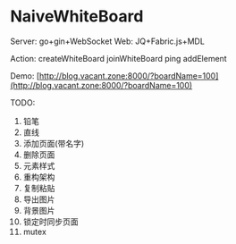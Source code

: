 # NaiveWhiteBoard

Server: go+gin+WebSocket
Web: JQ+Fabric.js+MDL

Action:
createWhiteBoard
joinWhiteBoard
ping
addElement

Demo: [http://blog.vacant.zone:8000/?boardName=100](http://blog.vacant.zone:8000/?boardName=100)

TODO:
1. 铅笔
2. 直线
3. 添加页面(带名字)
4. 删除页面
5. 元素样式
6. 重构架构
7. 复制粘贴
8. 导出图片
9. 背景图片
10. 锁定时同步页面
11. mutex